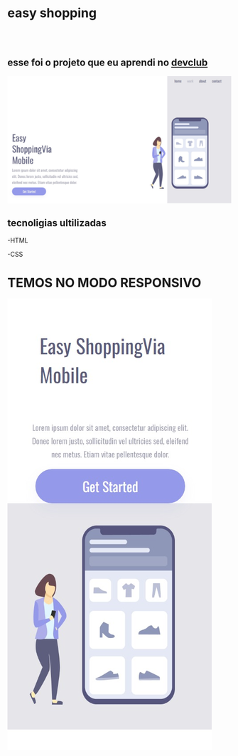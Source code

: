 <h1>easy shopping</h1>
<br>
<br>
<h2>esse foi o projeto que eu aprendi no <a href="https://rodolfomori.com.br/devclub">devclub</a></h2>         

<img src="https://github.com/JUNIORBENTO/easy-shopping/blob/develope/assets/desktop.jpg.jpeg?raw=true">

<h2>tecnoligias ultilizadas</h2
<br>
-HTML

-CSS 

<H1>TEMOS NO MODO RESPONSIVO </H1>

<img src="https://github.com/JUNIORBENTO/easy-shopping/blob/develope/assets/mobile.jpg.jpeg?raw=true">
